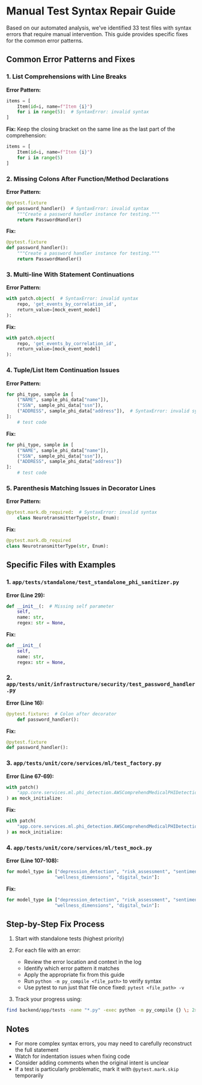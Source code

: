 # Manual Test Syntax Repair Guide

Based on our automated analysis, we've identified 33 test files with syntax errors that require manual intervention. This guide provides specific fixes for the common error patterns.

## Common Error Patterns and Fixes

### 1. List Comprehensions with Line Breaks

**Error Pattern:**
```python
items = [
    Item(id=i, name=f"Item {i}")
    for i in range(5):  # SyntaxError: invalid syntax
]
```

**Fix:**
Keep the closing bracket on the same line as the last part of the comprehension:
```python
items = [
    Item(id=i, name=f"Item {i}")
    for i in range(5)
]
```

### 2. Missing Colons After Function/Method Declarations

**Error Pattern:**
```python
@pytest.fixture
def password_handler()  # SyntaxError: invalid syntax
    """Create a password handler instance for testing."""
    return PasswordHandler()
```

**Fix:**
```python
@pytest.fixture
def password_handler():
    """Create a password handler instance for testing."""
    return PasswordHandler()
```

### 3. Multi-line With Statement Continuations

**Error Pattern:**
```python
with patch.object(  # SyntaxError: invalid syntax
    repo, 'get_events_by_correlation_id', 
    return_value=[mock_event_model]
):
```

**Fix:**
```python
with patch.object(
    repo, 'get_events_by_correlation_id', 
    return_value=[mock_event_model]
):
```

### 4. Tuple/List Item Continuation Issues

**Error Pattern:**
```python
for phi_type, sample in [
    ("NAME", sample_phi_data["name"]),
    ("SSN", sample_phi_data["ssn"]),
    ("ADDRESS", sample_phi_data["address"]),  # SyntaxError: invalid syntax
]:
    # test code
```

**Fix:**
```python
for phi_type, sample in [
    ("NAME", sample_phi_data["name"]),
    ("SSN", sample_phi_data["ssn"]),
    ("ADDRESS", sample_phi_data["address"])
]:
    # test code
```

### 5. Parenthesis Matching Issues in Decorator Lines

**Error Pattern:**
```python
@pytest.mark.db_required:  # SyntaxError: invalid syntax
    class NeurotransmitterType(str, Enum):
```

**Fix:**
```python
@pytest.mark.db_required
class NeurotransmitterType(str, Enum):
```

## Specific Files with Examples

### 1. `app/tests/standalone/test_standalone_phi_sanitizer.py`

**Error (Line 29):**
```python
def __init__(:  # Missing self parameter
    self,
    name: str,
    regex: str = None,
```

**Fix:**
```python
def __init__(
    self,
    name: str,
    regex: str = None,
```

### 2. `app/tests/unit/infrastructure/security/test_password_handler.py`

**Error (Line 16):**
```python
@pytest.fixture:  # Colon after decorator
    def password_handler():
```

**Fix:**
```python
@pytest.fixture
def password_handler():
```

### 3. `app/tests/unit/core/services/ml/test_factory.py`

**Error (Line 67-69):**
```python
with patch()
    "app.core.services.ml.phi_detection.AWSComprehendMedicalPHIDetection.initialize":
) as mock_initialize:
```

**Fix:**
```python
with patch(
    "app.core.services.ml.phi_detection.AWSComprehendMedicalPHIDetection.initialize"
) as mock_initialize:
```

### 4. `app/tests/unit/core/services/ml/test_mock.py`

**Error (Line 107-108):**
```python
for model_type in ["depression_detection", "risk_assessment", "sentiment_analysis", :
                  "wellness_dimensions", "digital_twin"]:
```

**Fix:**
```python
for model_type in ["depression_detection", "risk_assessment", "sentiment_analysis", 
                  "wellness_dimensions", "digital_twin"]:
```

## Step-by-Step Fix Process

1. Start with standalone tests (highest priority)
2. For each file with an error:
   - Review the error location and context in the log
   - Identify which error pattern it matches
   - Apply the appropriate fix from this guide
   - Run `python -m py_compile <file_path>` to verify syntax
   - Use pytest to run just that file once fixed: `pytest <file_path> -v`

3. Track your progress using:
```bash
find backend/app/tests -name "*.py" -exec python -m py_compile {} \; 2>&1 | grep "SyntaxError" | wc -l
```

## Notes

- For more complex syntax errors, you may need to carefully reconstruct the full statement
- Watch for indentation issues when fixing code
- Consider adding comments when the original intent is unclear
- If a test is particularly problematic, mark it with `@pytest.mark.skip` temporarily